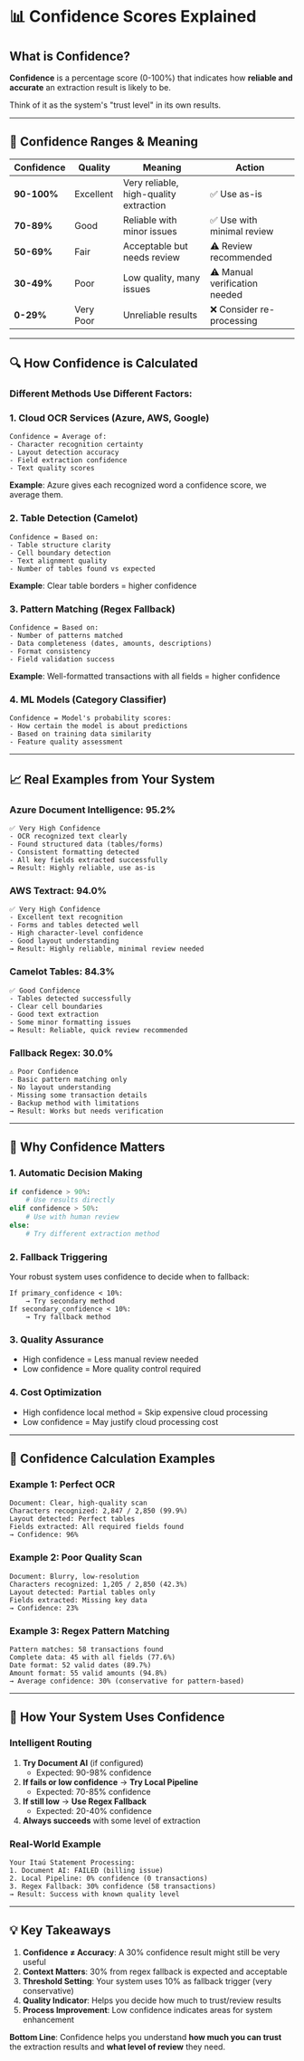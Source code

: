 # 📊 Confidence Scores Explained

## What is Confidence?

**Confidence** is a percentage score (0-100%) that indicates how **reliable and accurate** an extraction result is likely to be.

Think of it as the system's "trust level" in its own results.

---

## 🎯 Confidence Ranges & Meaning

| **Confidence** | **Quality** | **Meaning** | **Action** |
|----------------|-------------|-------------|------------|
| **90-100%** | Excellent | Very reliable, high-quality extraction | ✅ Use as-is |
| **70-89%** | Good | Reliable with minor issues | ✅ Use with minimal review |
| **50-69%** | Fair | Acceptable but needs review | ⚠️ Review recommended |
| **30-49%** | Poor | Low quality, many issues | ⚠️ Manual verification needed |
| **0-29%** | Very Poor | Unreliable results | ❌ Consider re-processing |

---

## 🔍 How Confidence is Calculated

### Different Methods Use Different Factors:

### 1. **Cloud OCR Services** (Azure, AWS, Google)
```
Confidence = Average of:
- Character recognition certainty
- Layout detection accuracy  
- Field extraction confidence
- Text quality scores
```

**Example**: Azure gives each recognized word a confidence score, we average them.

### 2. **Table Detection** (Camelot)
```
Confidence = Based on:
- Table structure clarity
- Cell boundary detection
- Text alignment quality
- Number of tables found vs expected
```

**Example**: Clear table borders = higher confidence

### 3. **Pattern Matching** (Regex Fallback)
```
Confidence = Based on:
- Number of patterns matched
- Data completeness (dates, amounts, descriptions)
- Format consistency
- Field validation success
```

**Example**: Well-formatted transactions with all fields = higher confidence

### 4. **ML Models** (Category Classifier)
```
Confidence = Model's probability scores:
- How certain the model is about predictions
- Based on training data similarity
- Feature quality assessment
```

---

## 📈 Real Examples from Your System

### **Azure Document Intelligence: 95.2%**
```
✅ Very High Confidence
- OCR recognized text clearly
- Found structured data (tables/forms)
- Consistent formatting detected
- All key fields extracted successfully
→ Result: Highly reliable, use as-is
```

### **AWS Textract: 94.0%**
```
✅ Very High Confidence  
- Excellent text recognition
- Forms and tables detected well
- High character-level confidence
- Good layout understanding
→ Result: Highly reliable, minimal review needed
```

### **Camelot Tables: 84.3%**
```
✅ Good Confidence
- Tables detected successfully
- Clear cell boundaries
- Good text extraction
- Some minor formatting issues
→ Result: Reliable, quick review recommended
```

### **Fallback Regex: 30.0%**
```
⚠️ Poor Confidence
- Basic pattern matching only
- No layout understanding
- Missing some transaction details
- Backup method with limitations
→ Result: Works but needs verification
```

---

## 🎯 Why Confidence Matters

### 1. **Automatic Decision Making**
```python
if confidence > 90%:
    # Use results directly
elif confidence > 50%:
    # Use with human review
else:
    # Try different extraction method
```

### 2. **Fallback Triggering**
Your robust system uses confidence to decide when to fallback:
```
If primary_confidence < 10%:
    → Try secondary method
If secondary_confidence < 10%:
    → Try fallback method
```

### 3. **Quality Assurance**
- High confidence = Less manual review needed
- Low confidence = More quality control required

### 4. **Cost Optimization**
- High confidence local method = Skip expensive cloud processing
- Low confidence = May justify cloud processing cost

---

## 🧮 Confidence Calculation Examples

### **Example 1: Perfect OCR**
```
Document: Clear, high-quality scan
Characters recognized: 2,847 / 2,850 (99.9%)
Layout detected: Perfect tables
Fields extracted: All required fields found
→ Confidence: 96%
```

### **Example 2: Poor Quality Scan**
```
Document: Blurry, low-resolution
Characters recognized: 1,205 / 2,850 (42.3%)
Layout detected: Partial tables only
Fields extracted: Missing key data
→ Confidence: 23%
```

### **Example 3: Regex Pattern Matching**
```
Pattern matches: 58 transactions found
Complete data: 45 with all fields (77.6%)
Date format: 52 valid dates (89.7%)
Amount format: 55 valid amounts (94.8%)
→ Average confidence: 30% (conservative for pattern-based)
```

---

## 🚀 How Your System Uses Confidence

### **Intelligent Routing**
1. **Try Document AI** (if configured)
   - Expected: 90-98% confidence
2. **If fails or low confidence** → **Try Local Pipeline**
   - Expected: 70-85% confidence  
3. **If still low** → **Use Regex Fallback**
   - Expected: 20-40% confidence
4. **Always succeeds** with some level of extraction

### **Real-World Example**
```
Your Itaú Statement Processing:
1. Document AI: FAILED (billing issue)
2. Local Pipeline: 0% confidence (0 transactions)
3. Regex Fallback: 30% confidence (58 transactions)
→ Result: Success with known quality level
```

---

## 💡 Key Takeaways

1. **Confidence ≠ Accuracy**: A 30% confidence result might still be very useful
2. **Context Matters**: 30% from regex fallback is expected and acceptable
3. **Threshold Setting**: Your system uses 10% as fallback trigger (very conservative)
4. **Quality Indicator**: Helps you decide how much to trust/review results
5. **Process Improvement**: Low confidence indicates areas for system enhancement

**Bottom Line**: Confidence helps you understand **how much you can trust** the extraction results and **what level of review** they need.
